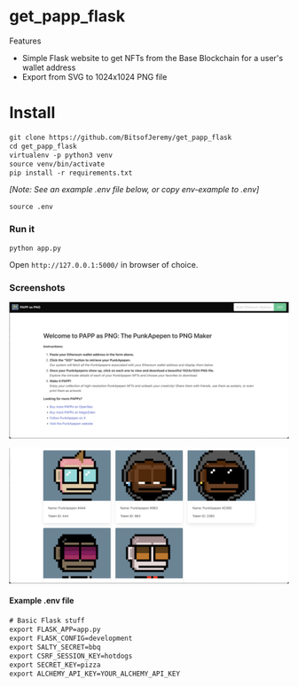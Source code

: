 # get_papp_flask

Features
- Simple Flask website to get NFTs from the Base Blockchain for a user's wallet address 
- Export from SVG to 1024x1024 PNG file 



# Install

    git clone https://github.com/BitsofJeremy/get_papp_flask
    cd get_papp_flask
    virtualenv -p python3 venv
    source venv/bin/activate
    pip install -r requirements.txt

*[Note: See an example .env file below, or copy env-example to .env]*

    source .env

### Run it

    python app.py


Open `http://127.0.0.1:5000/` in browser of choice.

### Screenshots

![Screenshot1](screenshot_01.png)

![Screenshot2](screenshot_02.png)

#### Example .env file

    # Basic Flask stuff
    export FLASK_APP=app.py
    export FLASK_CONFIG=development
    export SALTY_SECRET=bbq
    export CSRF_SESSION_KEY=hotdogs
    export SECRET_KEY=pizza
    export ALCHEMY_API_KEY=YOUR_ALCHEMY_API_KEY

